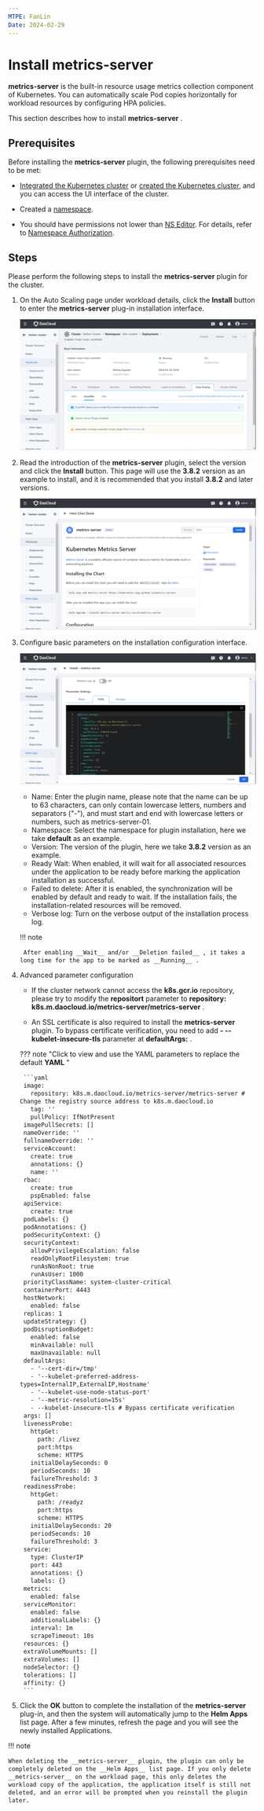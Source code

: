 ```yaml
---
MTPE: FanLin
Date: 2024-02-29
---
```


# Install metrics-server

__metrics-server__ is the built-in resource usage metrics collection component of Kubernetes.
You can automatically scale Pod copies horizontally for workload resources by configuring HPA policies.

This section describes how to install __metrics-server__ .

## Prerequisites

Before installing the __metrics-server__ plugin, the following prerequisites need to be met:

- [Integrated the Kubernetes cluster](../clusters/integrate-cluster.md) or
  [created the Kubernetes cluster](../clusters/create-cluster.md),
  and you can access the UI interface of the cluster.

- Created a [namespace](../namespaces/createns.md).

- You should have permissions not lower than [NS Editor](../permissions/permission-brief.md#ns-editor).
  For details, refer to [Namespace Authorization](../namespaces/createns.md).

## Steps

Please perform the following steps to install the __metrics-server__ plugin for the cluster.

1. On the Auto Scaling page under workload details, click the __Install__ button to enter the __metrics-server__ plug-in installation interface.

    ![metrics-server](../images/createScale04.png)

2. Read the introduction of the __metrics-server__ plugin, select the version and click the __Install__ button. This page will use the __3.8.2__ version as an example to install, and it is recommended that you install __3.8.2__ and later versions.

    ![Install](../images/createScale05.png)

3. Configure basic parameters on the installation configuration interface.

    ![Config](../images/createScale06.png)

    - Name: Enter the plugin name, please note that the name can be up to 63 characters, can only contain lowercase letters, numbers and separators ("-"), and must start and end with lowercase letters or numbers, such as metrics-server-01.
    - Namespace: Select the namespace for plugin installation, here we take __default__ as an example.
    - Version: The version of the plugin, here we take __3.8.2__ version as an example.
    - Ready Wait: When enabled, it will wait for all associated resources under the application to be ready before marking the application installation as successful.
    - Failed to delete: After it is enabled, the synchronization will be enabled by default and ready to wait. If the installation fails, the installation-related resources will be removed.
    - Verbose log: Turn on the verbose output of the installation process log.

    !!! note

        After enabling __Wait__ and/or __Deletion failed__ , it takes a long time for the app to be marked as __Running__ .

4. Advanced parameter configuration

    - If the cluster network cannot access the __k8s.gcr.io__ repository, please try to modify the __repositort__ parameter to __repository: k8s.m.daocloud.io/metrics-server/metrics-server__ .

    - An SSL certificate is also required to install the __metrics-server__ plugin. To bypass certificate verification, you need to add __- --kubelet-insecure-tls__ parameter at __defaultArgs:__ .

    ??? note "Click to view and use the YAML parameters to replace the default __YAML__ "

        ```yaml
        image:
          repository: k8s.m.daocloud.io/metrics-server/metrics-server # Change the registry source address to k8s.m.daocloud.io
          tag: ''
          pullPolicy: IfNotPresent
        imagePullSecrets: []
        nameOverride: ''
        fullnameOverride: ''
        serviceAccount:
          create: true
          annotations: {}
          name: ''
        rbac:
          create: true
          pspEnabled: false
        apiService:
          create: true
        podLabels: {}
        podAnnotations: {}
        podSecurityContext: {}
        securityContext:
          allowPrivilegeEscalation: false
          readOnlyRootFilesystem: true
          runAsNonRoot: true
          runAsUser: 1000
        priorityClassName: system-cluster-critical
        containerPort: 4443
        hostNetwork:
          enabled: false
        replicas: 1
        updateStrategy: {}
        podDisruptionBudget:
          enabled: false
          minAvailable: null
          maxUnavailable: null
        defaultArgs:
          - '--cert-dir=/tmp'
          - '--kubelet-preferred-address-types=InternalIP,ExternalIP,Hostname'
          - '--kubelet-use-node-status-port'
          - '--metric-resolution=15s'
          - --kubelet-insecure-tls # Bypass certificate verification
        args: []
        livenessProbe:
          httpGet:
            path: /livez
            port:https
            scheme: HTTPS
          initialDelaySeconds: 0
          periodSeconds: 10
          failureThreshold: 3
        readinessProbe:
          httpGet:
            path: /readyz
            port:https
            scheme: HTTPS
          initialDelaySeconds: 20
          periodSeconds: 10
          failureThreshold: 3
        service:
          type: ClusterIP
          port: 443
          annotations: {}
          labels: {}
        metrics:
          enabled: false
        serviceMonitor:
          enabled: false
          additionalLabels: {}
          interval: 1m
          scrapeTimeout: 10s
        resources: {}
        extraVolumeMounts: []
        extraVolumes: []
        nodeSelector: {}
        tolerations: []
        affinity: {}
        ```

5. Click the __OK__ button to complete the installation of the __metrics-server__ plug-in, and then the system will automatically jump to the __Helm Apps__ list page. After a few minutes, refresh the page and you will see the newly installed Applications.

!!! note

    When deleting the __metrics-server__ plugin, the plugin can only be completely deleted on the __Helm Apps__ list page. If you only delete __metrics-server__ on the workload page, this only deletes the workload copy of the application, the application itself is still not deleted, and an error will be prompted when you reinstall the plugin later.